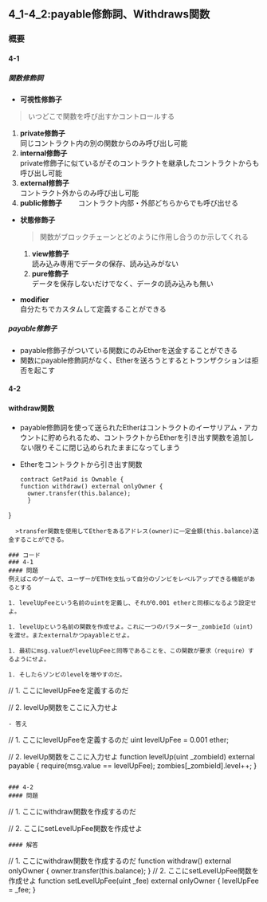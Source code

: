 ## 4_1-4_2:payable修飾詞、Withdraws関数

### 概要
#### 4-1
##### 関数修飾詞
-  **可視性修飾子**
  >いつどこで関数を呼び出すかコントロールする

  1. **private修飾子**  
      同じコントラクト内の別の関数からのみ呼び出し可能
  1. **internal修飾子**  
      private修飾子に似ているがそのコントラクトを継承したコントラクトからも呼び出し可能
  1. **external修飾子**  
      コントラクト外からのみ呼び出し可能
  1. **public修飾子**　　
      コントラクト内部・外部どちらからでも呼び出せる

- **状態修飾子**
    >関数がブロックチェーンとどのように作用し合うのか示してくれる

  1. **view修飾子**  
    読み込み専用でデータの保存、読み込みがない
  1. **pure修飾子**  
  データを保存しないだけでなく、データの読み込みも無い


- **modifier**  
  自分たちでカスタムして定義することができる

##### payable修飾子
  - payable修飾子がついている関数にのみEtherを送金することができる
  - 関数にpayable修飾詞がなく、Etherを送ろうとするとトランザクションは拒否を起こす

#### 4-2
#### withdraw関数
- payable修飾詞を使って送られたEtherはコントラクトのイーサリアム・アカウントに貯められるため、コントラクトからEtherを引き出す関数を追加しない限りそこに閉じ込められたままになってしまう

- Etherをコントラクトから引き出す関数
  ```
  contract GetPaid is Ownable {
  function withdraw() external onlyOwner {
    owner.transfer(this.balance);
    }
}
```
  >transfer関数を使用してEtherをあるアドレス(owner)に一定金額(this.balance)送金することができる。

### コード
### 4-1
#### 問題
例えばこのゲームで、ユーザーがETHを支払って自分のゾンビをレベルアップできる機能があるとする

1. levelUpFeeという名前のuintを定義し、それが0.001 etherと同様になるよう設定せよ。

1. levelUpという名前の関数を作成せよ。これに一つのパラメーター_zombieId（uint）を渡せ。またexternalかつpayableとせよ。

1. 最初にmsg.valueがlevelUpFeeと同等であることを、この関数が要求（require）するようにせよ。

1. そしたらゾンビのlevelを増やすのだ。

```
  // 1. ここにlevelUpFeeを定義するのだ

   // 2. levelUp関数をここに入力せよ
```
- 答え

```
// 1. ここにlevelUpFeeを定義するのだ
  uint levelUpFee = 0.001 ether;

 // 2. levelUp関数をここに入力せよ
  function levelUp(uint _zombieId) external payable {
    require(msg.value == levelUpFee);
    zombies[_zombieId].level++;
  }
```

### 4-2
#### 問題
```
  // 1. ここにwithdraw関数を作成するのだ

  // 2. ここにsetLevelUpFee関数を作成せよ
```
#### 解答
```
// 1. ここにwithdraw関数を作成するのだ
function withdraw() external onlyOwner {
    owner.transfer(this.balance);
  }
// 2. ここにsetLevelUpFee関数を作成せよ
  function setLevelUpFee(uint _fee) external onlyOwner {
    levelUpFee = _fee;
  }
```
